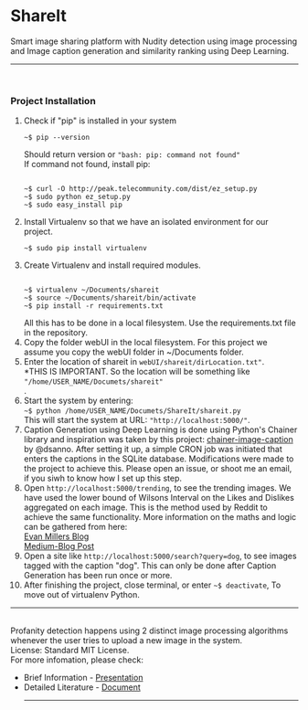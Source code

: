 # ShareIt
Smart image sharing platform with Nudity detection using image processing and Image caption generation and similarity ranking using Deep Learning.
<hr><br>
<h3>Project Installation</h3>
<ol>
<li>Check if "pip" is installed in your system
<pre><code>~$ pip --version</code></pre>
Should return version or <code>"bash: pip: command not found"</code><br>
If command not found, install pip:<pre><code>
~$ curl -O http://peak.telecommunity.com/dist/ez_setup.py
~$ sudo python ez_setup.py
~$ sudo easy_install pip
</code></pre></li>
<li>Install Virtualenv so that we have an isolated environment for our project.
<pre><code>~$ sudo pip install virtualenv</code></pre></li>
<li>Create Virtualenv and install required modules.
<pre><code>
~$ virtualenv ~/Documents/shareit
~$ source ~/Documents/shareit/bin/activate
~$ pip install -r requirements.txt
</code></pre>
All this has to be done in a local filesystem. Use the requirements.txt file in the repository.</li>
<li>Copy the folder webUI in the local filesystem. For this project we assume you copy the webUI folder in ~/Documents folder.</li>
<li>
Enter the location of shareit in <code>webUI/shareit/dirLocation.txt"</code>.<br>
*THIS IS IMPORTANT. So the location will be something like <code>"/home/USER_NAME/Documets/shareit"</code></li>.
<li>
Start the system by entering:<br>
<code>~$ python /home/USER_NAME/Documets/ShareIt/shareit.py</code><br>
This will start the system at URL: <code>"http://localhost:5000/"</code>.
<li> Caption Generation using Deep Learning is done using Python's Chainer library and inspiration was taken by this project: <a href="https://github.com/dsanno/chainer-image-caption">chainer-image-caption</a> by @dsanno. After setting it up, a simple CRON job was initiated that enters the captions in the SQLite database. Modifications were made to the project to achieve this. Please open an issue, or shoot me an email, if you siwh to know how I set up this step.</li>
<li>
Open <code>http://localhost:5000/trending</code>, to see the trending images. We have used the lower bound of Wilsons Interval on the Likes and Dislikes aggregated on each image. This is the method used by Reddit to achieve the same functionality. More information on the maths and logic can be gathered from here:<br>
<a href="http://www.evanmiller.org/how-not-to-sort-by-average-rating.html">Evan Millers Blog</a><br>
<a href="https://medium.com/hacking-and-gonzo/how-reddit-ranking-algorithms-work-ef111e33d0d9#.cqd7ct6km">Medium-Blog Post</a>
</li>
<li>
Open a site like <code>http://localhost:5000/search?query=dog</code>, to see images tagged with the caption "dog". This can only be done after Caption Generation has been run once or more.</li>
<li>
After finishing the project, close terminal, or enter <code>~$ deactivate</code>, To move out of virtualenv Python.</li>
</ol>
<hr><br>
Profanity detection happens using 2 distinct image processing algorithms whenever the user tries to upload a new image in the system.
<br>
License: Standard MIT License.<br>
For more infomation, please check:<br>
<ul> 
<li>Brief Information - <a href="presentaion.pdf">Presentation</a></li>
<li>Detailed Literature - <a href="doc_details.pdf">Document</a>
<hr>